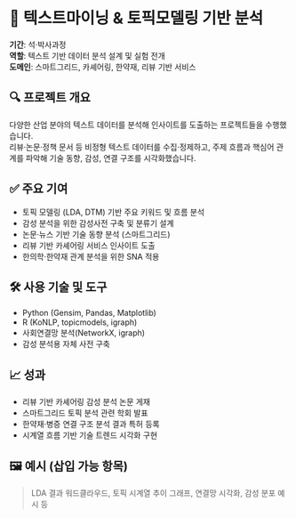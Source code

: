 # 🧠 텍스트마이닝 & 토픽모델링 기반 분석

**기간**: 석·박사과정  
**역할**: 텍스트 기반 데이터 분석 설계 및 실험 전개  
**도메인**: 스마트그리드, 카셰어링, 한약재, 리뷰 기반 서비스

## 🔍 프로젝트 개요

다양한 산업 분야의 텍스트 데이터를 분석해 인사이트를 도출하는 프로젝트들을 수행했습니다.  
리뷰·논문·정책 문서 등 비정형 텍스트 데이터를 수집·정제하고, 주제 흐름과 핵심어 관계를 파악해 기술 동향, 감성, 연결 구조를 시각화했습니다.

## ✅ 주요 기여

- 토픽 모델링 (LDA, DTM) 기반 주요 키워드 및 흐름 분석
- 감성 분석을 위한 감성사전 구축 및 분류기 설계
- 논문·뉴스 기반 기술 동향 분석 (스마트그리드)
- 리뷰 기반 카셰어링 서비스 인사이트 도출
- 한의학·한약재 관계 분석을 위한 SNA 적용

## 🛠 사용 기술 및 도구

- Python (Gensim, Pandas, Matplotlib)
- R (KoNLP, topicmodels, igraph)
- 사회연결망 분석(NetworkX, igraph)
- 감성 분석용 자체 사전 구축

## 📈 성과

- 리뷰 기반 카셰어링 감성 분석 논문 게재
- 스마트그리드 토픽 분석 관련 학회 발표
- 한약재·병증 연결 구조 분석 결과 특허 등록
- 시계열 흐름 기반 기술 트렌드 시각화 구현

## 🖼️ 예시 (삽입 가능 항목)

> LDA 결과 워드클라우드, 토픽 시계열 추이 그래프, 연결망 시각화, 감성 분포 예시 등
